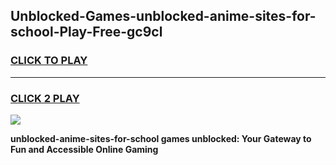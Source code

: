 
## Unblocked-Games-unblocked-anime-sites-for-school-Play-Free-gc9cl
<h3>
<a href="https://premium76.site?title=unblocked-anime-sites-for-school&ref=23A">CLICK TO PLAY</a></h3>
<hr>

<h3>
<a href="https://premium76.site?title=unblocked-anime-sites-for-school&ref=23A">CLICK 2 PLAY</a>
  
</h3>

<a href="https://premium76.site?title=unblocked-anime-sites-for-school&ref=23A"><img src="https://clearcache.store/games.png"></a>


**unblocked-anime-sites-for-school games unblocked: Your Gateway to Fun and Accessible Online Gaming**
